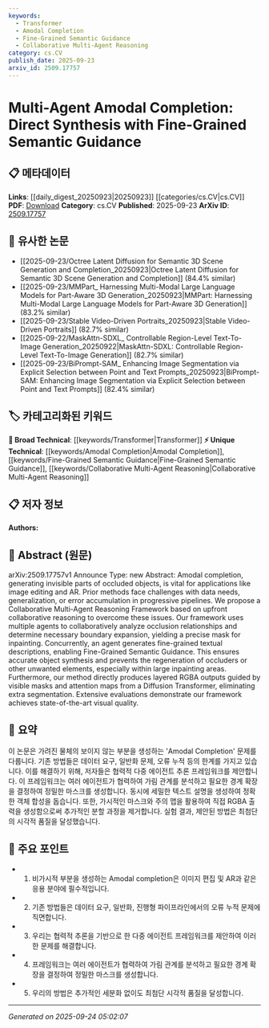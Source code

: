 ```yaml
---
keywords:
  - Transformer
  - Amodal Completion
  - Fine-Grained Semantic Guidance
  - Collaborative Multi-Agent Reasoning
category: cs.CV
publish_date: 2025-09-23
arxiv_id: 2509.17757
---
```


<!-- KEYWORD_LINKING_METADATA:
{
  "processed_timestamp": "2025-09-24T05:02:07.249437",
  "vocabulary_version": "1.0",
  "selected_keywords": [
    "Transformer",
    "Amodal Completion",
    "Fine-Grained Semantic Guidance",
    "Collaborative Multi-Agent Reasoning"
  ],
  "rejected_keywords": [],
  "similarity_scores": {
    "Transformer": 0.85,
    "Amodal Completion": 0.8,
    "Fine-Grained Semantic Guidance": 0.78,
    "Collaborative Multi-Agent Reasoning": 0.82
  },
  "extraction_method": "AI_prompt_based",
  "budget_applied": true,
  "candidates_json": {
    "candidates": [
      {
        "surface": "Diffusion Transformer",
        "canonical": "Transformer",
        "aliases": [
          "Diffusion Transformer"
        ],
        "category": "broad_technical",
        "rationale": "Transformers are a foundational model in deep learning, and the mention of 'Diffusion Transformer' indicates a specific application within this framework.",
        "novelty_score": 0.45,
        "connectivity_score": 0.9,
        "specificity_score": 0.65,
        "link_intent_score": 0.85
      },
      {
        "surface": "Amodal Completion",
        "canonical": "Amodal Completion",
        "aliases": [
          "Amodal Object Completion"
        ],
        "category": "unique_technical",
        "rationale": "Amodal completion is a specialized task in computer vision, crucial for understanding occluded objects.",
        "novelty_score": 0.75,
        "connectivity_score": 0.7,
        "specificity_score": 0.85,
        "link_intent_score": 0.8
      },
      {
        "surface": "Fine-Grained Semantic Guidance",
        "canonical": "Fine-Grained Semantic Guidance",
        "aliases": [
          "Semantic Guidance"
        ],
        "category": "unique_technical",
        "rationale": "This concept is key to improving the accuracy of object synthesis in the proposed framework.",
        "novelty_score": 0.7,
        "connectivity_score": 0.65,
        "specificity_score": 0.8,
        "link_intent_score": 0.78
      },
      {
        "surface": "Collaborative Multi-Agent Reasoning",
        "canonical": "Collaborative Multi-Agent Reasoning",
        "aliases": [
          "Multi-Agent Reasoning"
        ],
        "category": "unique_technical",
        "rationale": "The framework's core innovation involves multiple agents working together, which is central to its novelty.",
        "novelty_score": 0.8,
        "connectivity_score": 0.6,
        "specificity_score": 0.85,
        "link_intent_score": 0.82
      }
    ],
    "ban_list_suggestions": [
      "image editing",
      "AR",
      "inpainting"
    ]
  },
  "decisions": [
    {
      "candidate_surface": "Diffusion Transformer",
      "resolved_canonical": "Transformer",
      "decision": "linked",
      "scores": {
        "novelty": 0.45,
        "connectivity": 0.9,
        "specificity": 0.65,
        "link_intent": 0.85
      }
    },
    {
      "candidate_surface": "Amodal Completion",
      "resolved_canonical": "Amodal Completion",
      "decision": "linked",
      "scores": {
        "novelty": 0.75,
        "connectivity": 0.7,
        "specificity": 0.85,
        "link_intent": 0.8
      }
    },
    {
      "candidate_surface": "Fine-Grained Semantic Guidance",
      "resolved_canonical": "Fine-Grained Semantic Guidance",
      "decision": "linked",
      "scores": {
        "novelty": 0.7,
        "connectivity": 0.65,
        "specificity": 0.8,
        "link_intent": 0.78
      }
    },
    {
      "candidate_surface": "Collaborative Multi-Agent Reasoning",
      "resolved_canonical": "Collaborative Multi-Agent Reasoning",
      "decision": "linked",
      "scores": {
        "novelty": 0.8,
        "connectivity": 0.6,
        "specificity": 0.85,
        "link_intent": 0.82
      }
    }
  ]
}
-->

# Multi-Agent Amodal Completion: Direct Synthesis with Fine-Grained Semantic Guidance

## 📋 메타데이터

**Links**: [[daily_digest_20250923|20250923]] [[categories/cs.CV|cs.CV]]
**PDF**: [Download](https://arxiv.org/pdf/2509.17757.pdf)
**Category**: cs.CV
**Published**: 2025-09-23
**ArXiv ID**: [2509.17757](https://arxiv.org/abs/2509.17757)

## 🔗 유사한 논문
- [[2025-09-23/Octree Latent Diffusion for Semantic 3D Scene Generation and Completion_20250923|Octree Latent Diffusion for Semantic 3D Scene Generation and Completion]] (84.4% similar)
- [[2025-09-23/MMPart_ Harnessing Multi-Modal Large Language Models for Part-Aware 3D Generation_20250923|MMPart: Harnessing Multi-Modal Large Language Models for Part-Aware 3D Generation]] (83.2% similar)
- [[2025-09-23/Stable Video-Driven Portraits_20250923|Stable Video-Driven Portraits]] (82.7% similar)
- [[2025-09-22/MaskAttn-SDXL_ Controllable Region-Level Text-To-Image Generation_20250922|MaskAttn-SDXL: Controllable Region-Level Text-To-Image Generation]] (82.7% similar)
- [[2025-09-23/BiPrompt-SAM_ Enhancing Image Segmentation via Explicit Selection between Point and Text Prompts_20250923|BiPrompt-SAM: Enhancing Image Segmentation via Explicit Selection between Point and Text Prompts]] (82.4% similar)

## 🏷️ 카테고리화된 키워드
**🧠 Broad Technical**: [[keywords/Transformer|Transformer]]
**⚡ Unique Technical**: [[keywords/Amodal Completion|Amodal Completion]], [[keywords/Fine-Grained Semantic Guidance|Fine-Grained Semantic Guidance]], [[keywords/Collaborative Multi-Agent Reasoning|Collaborative Multi-Agent Reasoning]]

## 📋 저자 정보

**Authors:** 

## 📄 Abstract (원문)

arXiv:2509.17757v1 Announce Type: new 
Abstract: Amodal completion, generating invisible parts of occluded objects, is vital for applications like image editing and AR. Prior methods face challenges with data needs, generalization, or error accumulation in progressive pipelines. We propose a Collaborative Multi-Agent Reasoning Framework based on upfront collaborative reasoning to overcome these issues. Our framework uses multiple agents to collaboratively analyze occlusion relationships and determine necessary boundary expansion, yielding a precise mask for inpainting. Concurrently, an agent generates fine-grained textual descriptions, enabling Fine-Grained Semantic Guidance. This ensures accurate object synthesis and prevents the regeneration of occluders or other unwanted elements, especially within large inpainting areas. Furthermore, our method directly produces layered RGBA outputs guided by visible masks and attention maps from a Diffusion Transformer, eliminating extra segmentation. Extensive evaluations demonstrate our framework achieves state-of-the-art visual quality.

## 📝 요약

이 논문은 가려진 물체의 보이지 않는 부분을 생성하는 'Amodal Completion' 문제를 다룹니다. 기존 방법들은 데이터 요구, 일반화 문제, 오류 누적 등의 한계를 가지고 있습니다. 이를 해결하기 위해, 저자들은 협력적 다중 에이전트 추론 프레임워크를 제안합니다. 이 프레임워크는 여러 에이전트가 협력하여 가림 관계를 분석하고 필요한 경계 확장을 결정하여 정밀한 마스크를 생성합니다. 동시에 세밀한 텍스트 설명을 생성하여 정확한 객체 합성을 돕습니다. 또한, 가시적인 마스크와 주의 맵을 활용하여 직접 RGBA 출력을 생성함으로써 추가적인 분할 과정을 제거합니다. 실험 결과, 제안된 방법은 최첨단의 시각적 품질을 달성했습니다.

## 🎯 주요 포인트

- 1. 비가시적 부분을 생성하는 Amodal completion은 이미지 편집 및 AR과 같은 응용 분야에 필수적입니다.
- 2. 기존 방법들은 데이터 요구, 일반화, 진행형 파이프라인에서의 오류 누적 문제에 직면합니다.
- 3. 우리는 협력적 추론을 기반으로 한 다중 에이전트 프레임워크를 제안하여 이러한 문제를 해결합니다.
- 4. 프레임워크는 여러 에이전트가 협력하여 가림 관계를 분석하고 필요한 경계 확장을 결정하여 정밀한 마스크를 생성합니다.
- 5. 우리의 방법은 추가적인 세분화 없이도 최첨단 시각적 품질을 달성합니다.


---

*Generated on 2025-09-24 05:02:07*